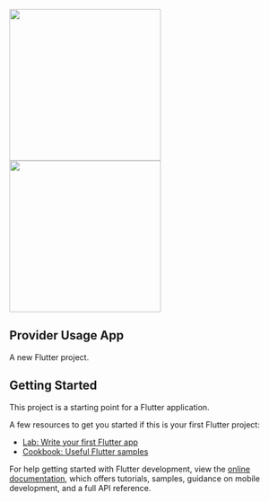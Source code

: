 <image src="https://user-images.githubusercontent.com/79658728/228823698-29a5c3f8-69ec-4b2a-8a30-085663265678.png" width="270">  <image src="https://user-images.githubusercontent.com/79658728/228823710-094a2fac-741d-43c8-9bbe-0db8da2c2285.png" width="270"> 


## Provider Usage App

A new Flutter project.

## Getting Started

This project is a starting point for a Flutter application.

A few resources to get you started if this is your first Flutter project:

- [Lab: Write your first Flutter app](https://docs.flutter.dev/get-started/codelab)
- [Cookbook: Useful Flutter samples](https://docs.flutter.dev/cookbook)

For help getting started with Flutter development, view the
[online documentation](https://docs.flutter.dev/), which offers tutorials,
samples, guidance on mobile development, and a full API reference.
